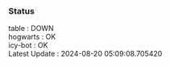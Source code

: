 ### Status


table : DOWN  
hogwarts : OK  
icy-bot : OK  
Latest Update : 2024-08-20 05:09:08.705420
